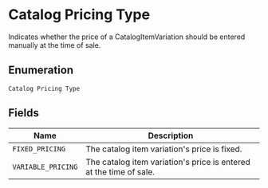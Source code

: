 
# Catalog Pricing Type

Indicates whether the price of a CatalogItemVariation should be entered manually at the time of sale.

## Enumeration

`Catalog Pricing Type`

## Fields

| Name | Description |
|  --- | --- |
| `FIXED_PRICING` | The catalog item variation's price is fixed. |
| `VARIABLE_PRICING` | The catalog item variation's price is entered at the time of sale. |

